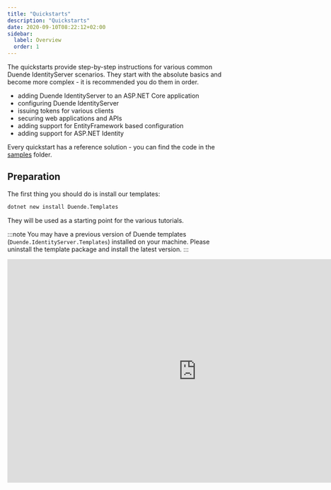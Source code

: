```yaml
---
title: "Quickstarts"
description: "Quickstarts"
date: 2020-09-10T08:22:12+02:00
sidebar:
  label: Overview
  order: 1
---
```


The quickstarts provide step-by-step instructions for various common Duende IdentityServer scenarios. They start with
the absolute basics and become more complex - it is recommended you do them in order.

* adding Duende IdentityServer to an ASP.NET Core application
* configuring Duende IdentityServer
* issuing tokens for various clients
* securing web applications and APIs
* adding support for EntityFramework based configuration
* adding support for ASP.NET Identity

Every quickstart has a reference solution - you can find the code in
the [samples](https://github.com/DuendeSoftware/Samples/tree/main/IdentityServer/v7/Quickstarts) folder.

## Preparation

The first thing you should do is install our templates:

```bash title=Terminal
dotnet new install Duende.Templates
```

They will be used as a starting point for the various tutorials.

:::note
You may have a previous version of Duende templates (`Duende.IdentityServer.Templates`) installed on your machine.
Please uninstall the template package and install the latest version.
:::

<iframe width="853" height="505" src="https://www.youtube.com/embed/cxYmODQHErM" title="YouTube video player" frameborder="0" allow="accelerometer; autoplay; clipboard-write; encrypted-media; gyroscope; picture-in-picture; web-share" referrerpolicy="strict-origin-when-cross-origin" allowfullscreen></iframe>
